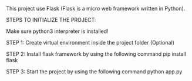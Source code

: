 This project use Flask (Flask is a micro web framework written in Python).

STEPS TO INITIALIZE THE PROJECT:

Make sure python3 interpreter is installed!

STEP 1: Create virtual environment inside the project folder (Optional)

STEP 2: Install flask framework by using the following command
        pip install flask

STEP 3: Start the project by using the following command
        python app.py